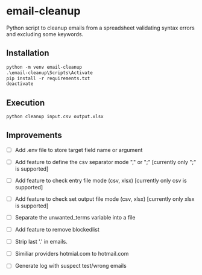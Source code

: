 # email-cleanup
Python script to cleanup emails from a spreadsheet validating syntax errors and excluding some keywords.

## Installation
```ps
python -m venv email-cleanup
.\email-cleanup\Scripts\Activate
pip install -r requirements.txt
deactivate
```

## Execution

```ps
python cleanup input.csv output.xlsx
```

## Improvements

- [ ] Add .env file to store target field name or argument
- [ ] Add feature to define the csv separator mode "," or ";" [currently only ";" is supported]
- [ ] Add feature to check entry file mode (csv, xlsx) [currently only csv is supported]
- [ ] Add feature to check set output file mode (csv, xlsx) [currently only xlsx is supported]
- [ ] Separate the unwanted_terms variable into a file
- [ ] Add feature to remove blockedlist
- [ ] Strip last '.' in emails.
- [ ] Similiar providers hotmial.com to hotmail.com
- [ ] Generate log with suspect test/wrong emails


